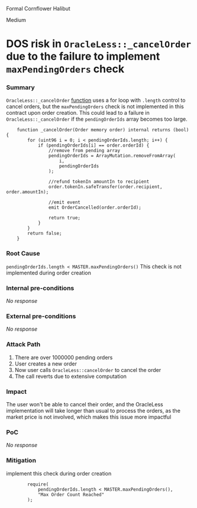 Formal Cornflower Halibut

Medium

# DOS risk in `OracleLess::_cancelOrder` due to the failure to implement `maxPendingOrders` check

### Summary

`OracleLess::_cancelOrder` [function](https://github.com/sherlock-audit/2024-11-oku/blob/main/oku-custom-order-types/contracts/automatedTrigger/OracleLess.sol#L150-L169) uses a for loop with `.length` control to cancel orders, but the `maxPendingOrders` check is not implemented in this contract upon order creation. This could lead to a failure in `OracleLess::_cancelOrder` if the `pendingOrderIds` array becomes too large.


```solidity
    function _cancelOrder(Order memory order) internal returns (bool) {
        for (uint96 i = 0; i < pendingOrderIds.length; i++) {
            if (pendingOrderIds[i] == order.orderId) {
                //remove from pending array
                pendingOrderIds = ArrayMutation.removeFromArray(
                    i,
                    pendingOrderIds
                );

                //refund tokenIn amountIn to recipient
                order.tokenIn.safeTransfer(order.recipient, order.amountIn);

                //emit event
                emit OrderCancelled(order.orderId);

                return true;
            }
        }
        return false;
    }
```


### Root Cause

`pendingOrderIds.length < MASTER.maxPendingOrders()` This check is not implemented during order creation

### Internal pre-conditions

_No response_

### External pre-conditions

_No response_

### Attack Path

1. There are over 1000000 pending orders
2. User creates a new order
3. Now user calls `OracleLess::cancelOrder` to cancel the order
4. The call reverts due to extensive computation

### Impact

The user won't be able to cancel their order, and the OracleLess implementation will take longer than usual to process the orders, as the market price is not involved, which makes this issue more impactful

### PoC

_No response_

### Mitigation

implement this check during order creation
```solidity
        require(
            pendingOrderIds.length < MASTER.maxPendingOrders(),
            "Max Order Count Reached"
        );
```